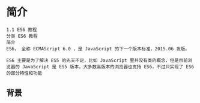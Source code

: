 # 简介
    1.1 ES6 教程
    分类 ES6 教程
    简介
    ES6， 全称 ECMAScript 6.0 ，是 JavaScript 的下一个版本标准，2015.06 发版。

    ES6 主要是为了解决 ES5 的先天不足，比如 JavaScript 里并没有类的概念，但是目前浏览器的 JavaScript 是 ES5 版本，大多数高版本的浏览器也支持 ES6，不过只实现了 ES6 的部分特性和功能
## 背景